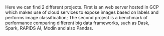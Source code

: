 Here we can find 2 different projects. 
First is an web server hosted in GCP which makes use of cloud services to expose images based on labels and performs image classification;
The second project is a benchmark of performance comparing different big data frameworks, such as Dask, Spark, RAPIDS AI, Modin and also Pandas.
